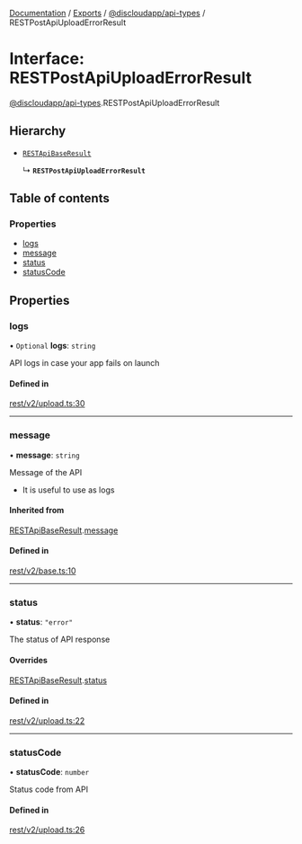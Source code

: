 [Documentation](../README.md) / [Exports](../modules.md) / [@discloudapp/api-types](../modules/discloudapp_api_types.md) / RESTPostApiUploadErrorResult

# Interface: RESTPostApiUploadErrorResult

[@discloudapp/api-types](../modules/discloudapp_api_types.md).RESTPostApiUploadErrorResult

## Hierarchy

- [`RESTApiBaseResult`](discloudapp_api_types.RESTApiBaseResult.md)

  ↳ **`RESTPostApiUploadErrorResult`**

## Table of contents

### Properties

- [logs](discloudapp_api_types.RESTPostApiUploadErrorResult.md#logs)
- [message](discloudapp_api_types.RESTPostApiUploadErrorResult.md#message)
- [status](discloudapp_api_types.RESTPostApiUploadErrorResult.md#status)
- [statusCode](discloudapp_api_types.RESTPostApiUploadErrorResult.md#statuscode)

## Properties

### logs

• `Optional` **logs**: `string`

API logs in case your app fails on launch

#### Defined in

[rest/v2/upload.ts:30](https://github.com/discloud/discloud.app/blob/ee3bbd2/packages/api-types/rest/v2/upload.ts#L30)

___

### message

• **message**: `string`

Message of the API
- It is useful to use as logs

#### Inherited from

[RESTApiBaseResult](discloudapp_api_types.RESTApiBaseResult.md).[message](discloudapp_api_types.RESTApiBaseResult.md#message)

#### Defined in

[rest/v2/base.ts:10](https://github.com/discloud/discloud.app/blob/ee3bbd2/packages/api-types/rest/v2/base.ts#L10)

___

### status

• **status**: ``"error"``

The status of API response

#### Overrides

[RESTApiBaseResult](discloudapp_api_types.RESTApiBaseResult.md).[status](discloudapp_api_types.RESTApiBaseResult.md#status)

#### Defined in

[rest/v2/upload.ts:22](https://github.com/discloud/discloud.app/blob/ee3bbd2/packages/api-types/rest/v2/upload.ts#L22)

___

### statusCode

• **statusCode**: `number`

Status code from API

#### Defined in

[rest/v2/upload.ts:26](https://github.com/discloud/discloud.app/blob/ee3bbd2/packages/api-types/rest/v2/upload.ts#L26)
